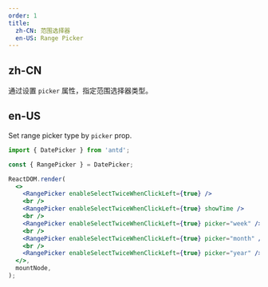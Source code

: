 ```yaml
---
order: 1
title:
  zh-CN: 范围选择器
  en-US: Range Picker
---
```


## zh-CN

通过设置 `picker` 属性，指定范围选择器类型。

## en-US

Set range picker type by `picker` prop.

```jsx
import { DatePicker } from 'antd';

const { RangePicker } = DatePicker;

ReactDOM.render(
  <>
    <RangePicker enableSelectTwiceWhenClickLeft={true} />
    <br />
    <RangePicker enableSelectTwiceWhenClickLeft={true} showTime />
    <br />
    <RangePicker enableSelectTwiceWhenClickLeft={true} picker="week" />
    <br />
    <RangePicker enableSelectTwiceWhenClickLeft={true} picker="month" />
    <br />
    <RangePicker enableSelectTwiceWhenClickLeft={true} picker="year" />
  </>,
  mountNode,
);
```
